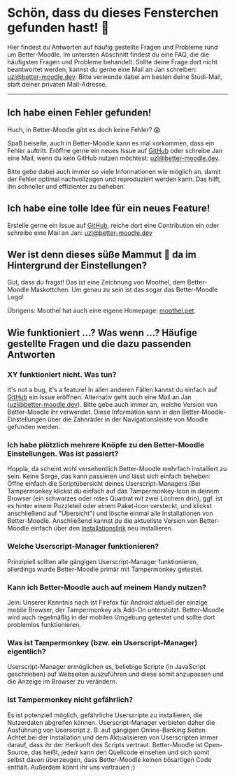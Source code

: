 # Schön, dass du dieses Fensterchen gefunden hast! 🎉

Hier findest du Antworten auf häufig gestellte Fragen und Probleme rund um Better-Moodle. Im untersten Abschnitt findest du eine FAQ, die die häufigsten Fragen und Probleme behandelt. Sollte deine Frage dort nicht beantwortet werden, kannst du gerne eine Mail an Jan schreiben: [uzl@better-moodle.dev][mailHelp]. Bitte verwende dabei am besten deine Studi-Mail, statt deiner privaten Mail-Adresse.

---

## Ich habe einen Fehler gefunden!

Huch, in Better-Moodle gibt es doch keine Fehler? 😱

Spaß beiseite, auch in Better-Moodle kann es mal vorkommen, dass ein Fehler auftritt. Eröffne gerne ein neues Issue auf [GitHub][githubIssueBug] oder schreibe Jan eine Mail, wenn du kein GitHub nutzen möchtest: [uzl@better-moodle.dev][mailBug].

Bitte gebe dabei auch immer so viele Informationen wie möglich an, damit der Fehler optimal nachvollzogen und reproduziert werden kann.
Das hilft, ihn schneller und effizienter zu beheben.

## Ich habe eine tolle Idee für ein neues Feature!

Erstelle gerne ein Issue auf [GitHub][githubIssueFeature], reiche dort eine Contribution ein oder schreibe eine Mail an Jan: [uzl@better-moodle.dev][mailFeature]

## Wer ist denn dieses süße Mammut 🦣 da im Hintergrund der Einstellungen?

Gut, dass du fragst! Das ist eine Zeichnung von Moothel, dem Better-Moodle Maskottchen. Um genau zu sein ist das sogar das Better-Moodle Logo!

Übrigens: Moothel hat auch eine eigene Homepage: [moothel.pet](https://moothel.pet).

## Wie funktioniert ...? Was wenn ...? Häufige gestellte Fragen und die dazu passenden Antworten

### XY funktioniert nicht. Was tun?

It's not a bug, it's a feature! In allen anderen Fällen kannst du einfach auf [GitHub][githubIssueBugNew] ein Issue eröffnen. Alternativ geht auch eine Mail an Jan ([uzl@better-moodle.dev][mailBug]). Bitte gebe auch immer an, welche Version von Better-Moodle ihr verwendet. Diese Information kann in den Better-Moodle-Einstellungen über die Zahnräder in der Navigationsleiste von Moodle gefunden werden.

### Ich habe plötzlich mehrere Knöpfe zu den Better-Moodle Einstellungen. Was ist passiert?

Hoppla, da scheint wohl versehentlich Better-Moodle mehrfach installiert zu sein. Keine Sorge, das kann passieren und lässt sich einfach beheben: Öffne einfach die Scriptübersicht deines Userscript-Managers (Bei Tampermonkey klickst du einfach auf das Tampermonkey-Icon in deinem Browser (ein schwarzes oder rotes Quadrat mit zwei Löchern drin), ggf. ist es hinter einem Puzzleteil oder einem Paket-Icon versteckt, und klickst anschließend auf "Übersicht") und lösche einmal alle Installationen von Better-Moodle. Anschließend kannst du die aktuellste Version von Better-Moodle einfach über den [Installationslink][installation] neu installieren.

### Welche Userscript-Manager funktionieren?

Prinzipiell sollten alle gängigen Userscript-Manager funktionieren, allerdings wurde Better-Moodle primär mit Tampermonkey getestet.

### Kann ich Better-Moodle auch auf meinem Handy nutzen?

Jein: Unserer Kenntnis nach ist Firefox für Android aktuell der einzige mobile Browser, der Tampermonkey als Add-On unterstützt. Better-Moodle wird auch regelmäßig in der mobilen Umgebung getestet und sollte dort problemlos funktionieren.

### Was ist Tampermonkey (bzw. ein Userscript-Manager) eigentlich?

Userscript-Manager ermöglichen es, beliebige Scripte (in JavaScript geschrieben) auf Webseiten auszuführen und diese somit anzupassen und die Anzeige im Browser zu verändern.

### Ist Tampermonkey nicht gefährlich?

Es ist potenziell möglich, gefährliche Userscripte zu installieren, die Nutzerdaten abgreifen können. Userscript-Manager verbieten daher die Ausführung von Userscript z. B. auf gängigen Online-Banking Seiten. Achtet bei der Installation und dem Aktualisieren von Userscripten immer darauf, dass ihr der Herkunft des Scripts vertraut. Better-Moodle ist Open-Source, das heißt, jede/r kann den Quellcode einsehen und sich somit selbst davon überzeugen, dass Better-Moodle keinen bösartigen Code enthält. Außerdem könnt ihr uns vertrauen ;)

[installation]: https://github.com/jxn-30/better-moodle/releases/latest/download/better-moodle.user.js
[githubIssueBug]: https://github.com/jxn-30/better-moodle/issues/new?labels=bug&template=bug.yml&title=%5BBUG%5D%3A+
[githubIssueBugNew]: https://github.com/jxn-30/better-moodle/issues/new?labels=bug&template=bug.yml&title=%5BBUG%5D%3A+
[githubIssueFeature]: https://github.com/jxn-30/better-moodle/issues/new?labels=&template=feature.yml&title=%5BFeature+request%5D%3A+
[githubIssueFeatureNew]: https://github.com/jxn-30/better-moodle/issues/new?template=feature.yml&title=%5BFeature+request%5D%3A+
[mailHelp]: mailto:uzl@better-moodle.dev?subject=Better%20Moodle%3A%20Ich%20ben%C3%B6tige%20bitte%20Hilfe&body=Hallo%20Jan%2C%0A%0Aich%20habe%20eine%20Frage%20zu%20Better-Moodle%2C%20die%20ich%20aber%20leider%20nicht%20duch%20die%20FAQ%20beantwortet%20bekommen%20habe%3A%0A%0A%5B...%5D%0A%0AVielen%20Dank%20und%20liebe%20Gr%C3%BC%C3%9Fe%0A%5BDein%20Name%5D
[mailBug]: mailto:uzl@better-moodle.dev?subject=Better%20Moodle%3A%20Bug-Report&body=Hallo%20Jan%2C%0Aich%20habe%20einen%20Bug%20in%20Better-Moodle%20gefunden%21%0A%0AIch%20nutze%20diesen%20Browser%3A%0AIch%20nutze%20diese%20Version%20von%20Better-Moodle%3A%201.42.1%0ADiese%20Schritte%20habe%20ich%20durchgef%C3%BChrt%2C%20als%20das%20Problem%20aufgetreten%20ist%3A%0ADieses%20Verhalten%20h%C3%A4tte%20ich%20stattdessen%20erwartet%3A%0A%0AViele%20Gr%C3%BC%C3%9Fe%0A%5BDein%20Name%5D
[mailFeature]: mailto:uzl@better-moodle.dev?subject=Better%20Moodle%3A%20Feature-Idee&body=Hallo%20Jan%2C%0Aich%20habe%20einen%20tollen%20Vorschlag%20f%C3%BCr%20Better-Moodle%3A%0A%0A%5Bhier%20eine%20ausf%C3%BChrliche%20Beschreibung%20des%20Vorschlags%5D%0A%0AViele%20Gr%C3%BC%C3%9Fe%0A%5BDein%20Name%5D
